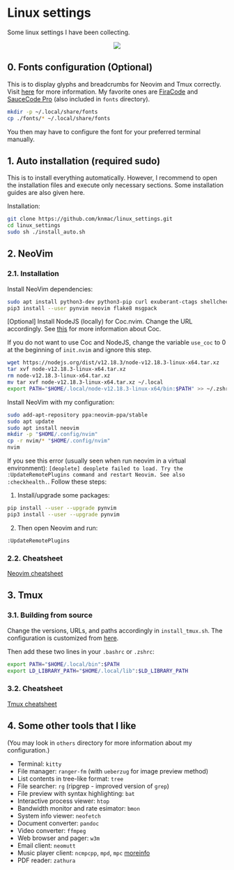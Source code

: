 # Linux settings

Some linux settings I have been collecting.
<p align="center">
  <img src="demo.gif">
</p>


## 0. Fonts configuration (Optional)

This is to display glyphs and breadcrumbs for Neovim and Tmux correctly. Visit [here](https://www.nerdfonts.com/#home) for more information. My favorite ones are [FiraCode](https://github.com/tonsky/FiraCode/releases/download/2/FiraCode_2.zip) and [SauceCode Pro](https://github.com/ryanoasis/nerd-fonts/releases/download/v2.1.0/SourceCodePro.zip) (also included in `fonts` directory).

```bash
mkdir -p ~/.local/share/fonts
cp ./fonts/* ~/.local/share/fonts
```

You then may have to configure the font for your preferred terminal manually.

## 1. Auto installation (required sudo)

This is to install everything automatically. However, I recommend to open the installation files and execute only necessary sections. Some installation guides are also given here.

Installation:

```bash
git clone https://github.com/knmac/linux_settings.git
cd linux_settings
sudo sh ./install_auto.sh
```

## 2. NeoVim

### 2.1. Installation

Install NeoVim dependencies:

```bash
sudo apt install python3-dev python3-pip curl exuberant-ctags shellcheck
pip3 install --user pynvim neovim flake8 msgpack
```

[Optional] Install NodeJS (locally) for Coc.nvim. Change the URL accordingly. See [this](https://github.com/neoclide/coc.nvim) for more information about Coc.

If you do not want to use Coc and NodeJS, change the variable `use_coc` to 0 at the beginning of `init.nvim` and ignore this step.

```bash
wget https://nodejs.org/dist/v12.18.3/node-v12.18.3-linux-x64.tar.xz
tar xvf node-v12.18.3-linux-x64.tar.xz
rm node-v12.18.3-linux-x64.tar.xz
mv tar xvf node-v12.18.3-linux-x64.tar.xz ~/.local
export PATH="$HOME/.local/node-v12.18.3-linux-x64/bin:$PATH" >> ~/.zshrc
```

Install NeoVim with my configuration:

```bash
sudo add-apt-repository ppa:neovim-ppa/stable
sudo apt update
sudo apt install neovim
mkdir -p "$HOME/.config/nvim"
cp -r nvim/* "$HOME/.config/nvim"
nvim
```

If you see this error (usually seen when run neovim in a virtual environment):
`[deoplete] deoplete failed to load. Try the :UpdateRemotePlugins command and restart Neovim. See also :checkhealth.`. 
Follow these steps:

1. Install/upgrade some packages:
```bash
pip install --user --upgrade pynvim
pip3 install --user --upgrade pynvim
```
2. Then open Neovim and run:
```
:UpdateRemotePlugins
```

### 2.2. Cheatsheet

[Neovim cheatsheet](cheatsheets/nvim_cheatsheet.md)


## 3. Tmux

### 3.1. Building from source

Change the versions, URLs, and paths accordingly in `install_tmux.sh`. The configuration is customized from [here](https://github.com/gpakosz/.tmux).

Then add these two lines in your `.bashrc` or `.zshrc`:

```bash
export PATH="$HOME/.local/bin":$PATH
export LD_LIBRARY_PATH="$HOME/.local/lib":$LD_LIBRARY_PATH
```

### 3.2. Cheatsheet

[Tmux cheatsheet](cheatsheets/tmux_cheatsheet.md)

## 4. Some other tools that I like

(You may look in `others` directory for more information about my configuration.)

- Terminal: `kitty`
- File manager: `ranger-fm` (with `ueberzug` for image preview method)
- List contents in tree-like format: `tree`
- File searcher: `rg` (ripgrep - improved version of `grep`)
- File preview with syntax highlighting: `bat`
- Interactive process viewer: `htop`
- Bandwidth monitor and rate esimator: `bmon`
- System info viewer: `neofetch`
- Document converter: `pandoc`
- Video converter: `ffmpeg`
- Web browser and pager: `w3m`
- Email client: `neomutt`
- Music player client: `ncmpcpp`, `mpd`, `mpc` [moreinfo](https://computingforgeeks.com/how-to-configure-mpd-and-ncmpcpp-on-linux/)
- PDF reader: `zathura`
